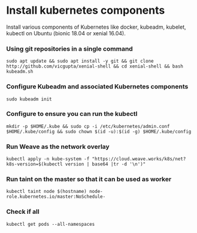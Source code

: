 
# Install kubernetes components 
Install various components of Kubernetes like docker, kubeadm, kubelet, kubectl on Ubuntu (bionic 18.04 or xenial 16.04).

### Using git repositories in a single command
```
sudo apt update && sudo apt install -y git && git clone http://github.com/vicgupta/xenial-shell && cd xenial-shell && bash kubeadm.sh
```
### Configure Kubeadm and associated Kubernetes components
```
sudo kubeadm init
```
### Configure to ensure you can run the kubectl
```
mkdir -p $HOME/.kube && sudo cp -i /etc/kubernetes/admin.conf $HOME/.kube/config && sudo chown $(id -u):$(id -g) $HOME/.kube/config
```
### Run Weave as the network overlay
```
kubectl apply -n kube-system -f "https://cloud.weave.works/k8s/net?k8s-version=$(kubectl version | base64 |tr -d '\n')"
```
### Run taint on the master so that it can be used as worker
```
kubectl taint node $(hostname) node-role.kubernetes.io/master:NoSchedule-
```
### Check if all
```
kubectl get pods --all-namespaces
```
